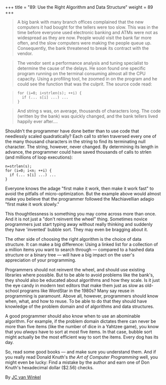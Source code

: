 +++
title = "89: Use the Right Algorithm and Data Structure"
weight = 89
+++

> A big bank with many branch offices complained that the new computers it had bought for the tellers were too slow. This was in the time before everyone used electronic banking and ATMs were not as widespread as they are now. People would visit the bank far more often, and the slow computers were making the people queue up. Consequently, the bank threatened to break its contract with the vendor.

> The vendor sent a performance analysis and tuning specialist to determine the cause of the delays. He soon found one specific program running on the terminal consuming almost all the CPU capacity. Using a profiling tool, he zoomed in on the program and he could see the function that was the culprit. The source code read:

> ```
> for (i=0; i<strlen(s); ++i) {
>   if (... s[i] ...) ...
> }
> ```

> And string s was, on average, thousands of characters long. The code (written by the bank) was quickly changed, and the bank tellers lived happily ever after....

Shouldn't the programmer have done better than to use code that needlessly scaled quadratically?
Each call to strlen traversed every one of the many thousand characters in the string to find its terminating null character. The string, however, never changed. By determining its length in advance, the programmer could have saved thousands of calls to strlen (and millions of loop executions):

```
n=strlen(s);
for (i=0; i<n; ++i) {
  if (... s[i] ...) ...
}
```

Everyone knows the adage "first make it work, then make it work fast" to avoid the pitfalls of micro-optimization. But the example above would almost make you believe that the programmer followed the Machiavellian adagio "first make it work slowly."

This thoughtlessness is something you may come across more than once. And it is not just a "don't reinvent the wheel" thing. Sometimes novice programmers just start typing away without really thinking and suddenly they have 'invented' bubble sort. They may even be bragging about it.

The other side of choosing the right algorithm is the choice of data structure. It can make a big difference: Using a linked list for a collection of a million items you want to search through — compared to a hashed data structure or a binary tree — will have a big impact on the user's appreciation of your programming.

Programmers should not reinvent the wheel, and should use existing libraries where possible. But to be able to avoid problems like the bank's, they should also be educated about algorithms and how they scale. Is it just the eye candy in modern text editors that make them just as slow as old-school programs like WordStar in the 1980s? Many say reuse in programming is paramount. Above all, however, programmers should know when, what, and how to reuse. To be able to do that they should have knowledge of the problem domain and of algorithms and data structures.

A good programmer should also know when to use an abominable algorithm. For example, if the problem domain dictates there can never be more than five items (like the number of dice in a Yahtzee game), you know that you *always* have to sort at most five items. In that case, bubble sort might actually be the most efficient way to sort the items. Every dog has its day.

So, read some good books — and make sure you understand them. And if you really read Donald Knuth's *the Art of Computer Programming* well, you might even be lucky: Find a mistake by the author and earn one of Don Knuth's hexadecimal dollar ($2.56) checks.

By [JC van Winkel](http://programmer.97things.oreilly.com/wiki/index.php/JC_van_Winkel)
